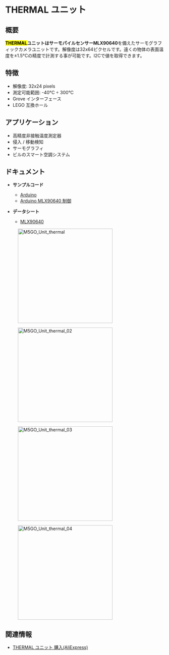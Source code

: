 # THERMAL ユニット

## 概要

**<mark>THERMAL</mark>**ユニットはサーモパイルセンサー**MLX90640**を備えたサーモグラフィックカメラユニットです。解像度は32x64ピクセルです。遠くの物体の表面温度を±1.5°Cの精度で計測する事が可能です。I2Cで値を取得できます。

## 特徴

- 解像度: 32x24 pixels
- 測定可能範囲: -40°C ÷ 300°C
- Grove インターフェース
- LEGO 互換ホール

## アプリケーション

- 高精度非接触温度測定器
- 侵入 / 移動検知
- サーモグラフィ
- ビルのスマート空調システム

## ドキュメント

- **サンプルコード**
  - [Arduino](https://github.com/m5stack/M5Stack/tree/master/examples/Modules/MLX90640)
  - [Arduino MLX90640 制御](https://github.com/melexis/mlx90640-library)

- **データシート**
  - [MLX90640](https://www.melexis.com/-/media/files/documents/datasheets/mlx90640-datasheet-melexis.pdf)

<figure>
    <img src="assets/img/product_pics/units/M5GO_Unit_thermal.png" alt="M5GO_Unit_thermal" height="300px" width="300px">
</figure>
<figure>
    <img src="assets/img/product_pics/units/M5GO_Unit_thermal_02.jpg" alt="M5GO_Unit_thermal_02" height="300px" width="300px">
</figure>
<figure>
    <img src="assets/img/product_pics/units/M5GO_Unit_thermal_03.jpg" alt="M5GO_Unit_thermal_03" height="300px" width="300px">
</figure>
<figure>
    <img src="assets/img/product_pics/units/M5GO_Unit_thermal_04.jpg" alt="M5GO_Unit_thermal_04" height="300px" width="300px">
</figure>

## 関連情報

- [THERMAL ユニット 購入(AliExpress)](https://www.aliexpress.com/store/product/M5Stack-MLX90640-I2C-M5GO-ESP32/3226069_32918177644.html)